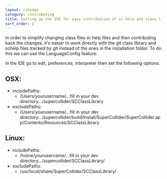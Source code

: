 ```yaml
---
layout: catpage
category: contributing
title: Setting up the IDE for easy contribution of sc-help and class library changes.
sort_order: 2
---
```


In order to simplify changing class files or help files and then contributing back the changes, it's easier to work directly with the git class library and schelp files tracked by git instead of the ones in the installation folder. To do this we can use the LanguageConfig feature:

In the IDE go to edit, preferences, interpreter then set the following options:

## OSX:

* includePaths:
	+ /Users/yourusername/...fill in your dev directory.../supercollider/SCClassLibrary
* excludePaths:
	+ /Users/yourusername/...fill in your dev directory.../supercollider/build/Install/SuperCollider/SuperCollider.app/Contents/Resources/SCClassLibrary

## Linux:

* includePaths:
	+ /home/yourusername/...fill in your dev directory.../supercollider/SCClassLibrary/
* excludePaths:
	+ /usr/local/share/SuperCollider/SCClassLibrary/


